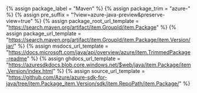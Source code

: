 {% assign package_label = "Maven" %}
{% assign package_trim = "azure-" %}
{% assign pre_suffix = "?view=azure-java-preview&preserve-view=true" %}
{% assign package_root_url_template = "https://search.maven.org/artifact/item.GroupId/item.Package" %}
{% assign package_url_template = "https://search.maven.org/artifact/item.GroupId/item.Package/item.Version/jar/" %}
{% assign msdocs_url_template =  "https://docs.microsoft.com/java/api/overview/azure/item.TrimmedPackage-readme" %}
{% assign ghdocs_url_template = "https://azuresdkdocs.blob.core.windows.net/$web/java/item.Package/item.Version/index.html" %}
{% assign source_url_template = "https://github.com/Azure/azure-sdk-for-java/tree/item.Package_item.Version/sdk/item.RepoPath/item.Package/" %}